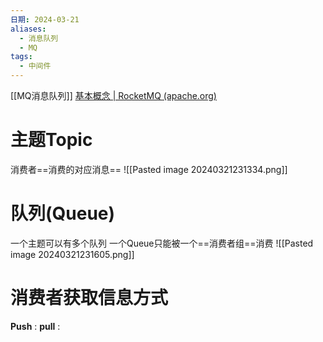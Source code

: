 ```yaml
---
日期: 2024-03-21
aliases:
  - 消息队列
  - MQ
tags:
  - 中间件
---
```

[[MQ消息队列]]
[基本概念 | RocketMQ (apache.org)](https://rocketmq.apache.org/zh/docs/introduction/02concepts)
# 主题Topic
消费者==消费的对应消息==
![[Pasted image 20240321231334.png]]
# 队列(Queue)
一个主题可以有多个队列
一个Queue只能被一个==消费者组==消费
![[Pasted image 20240321231605.png]]



# 消费者获取信息方式
**Push** :
**pull** :